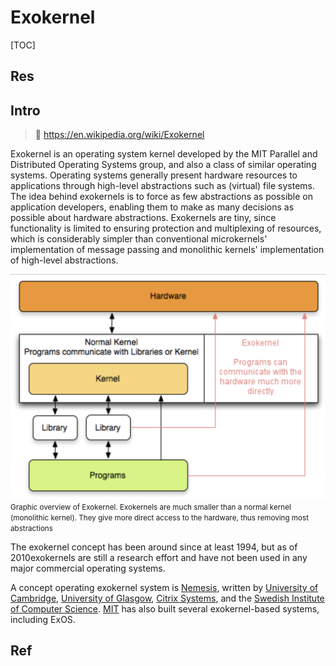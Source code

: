 # Exokernel

[TOC]



## Res


## Intro
> 🔗 https://en.wikipedia.org/wiki/Exokernel

Exokernel is an operating system kernel developed by the MIT Parallel and Distributed Operating Systems group, and also a class of similar operating systems.
Operating systems generally present hardware resources to applications through high-level abstractions such as (virtual) file systems. The idea behind exokernels is to force as few abstractions as possible on application developers, enabling them to make as many decisions as possible about hardware abstractions. Exokernels are tiny, since functionality is limited to ensuring protection and multiplexing of resources, which is considerably simpler than conventional microkernels' implementation of message passing and monolithic kernels' implementation of high-level abstractions.

![](../../../../../../../Assets/Pics/Screenshot%202024-02-20%20at%2010.05.28AM.png)
<small>Graphic overview of Exokernel. Exokernels are much smaller than a normal kernel (monolithic kernel). They give more direct access to the hardware, thus removing most abstractions</small>

The exokernel concept has been around since at least 1994, but as of 2010exokernels are still a research effort and have not been used in any major commercial operating systems.

A concept operating exokernel system is [Nemesis](https://en.wikipedia.org/wiki/Nemesis_(operating_system) "Nemesis (operating system)"), written by [University of Cambridge](https://en.wikipedia.org/wiki/University_of_Cambridge "University of Cambridge"), [University of Glasgow](https://en.wikipedia.org/wiki/University_of_Glasgow "University of Glasgow"), [Citrix Systems](https://en.wikipedia.org/wiki/Citrix_Systems "Citrix Systems"), and the [Swedish Institute of Computer Science](https://en.wikipedia.org/wiki/Swedish_Institute_of_Computer_Science "Swedish Institute of Computer Science"). [MIT](https://en.wikipedia.org/wiki/Massachusetts_Institute_of_Technology "Massachusetts Institute of Technology") has also built several exokernel-based systems, including ExOS.



## Ref

